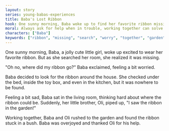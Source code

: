 ```yaml
---
layout: story
series: young-babas-experiences
title: Baba's Lost Ribbon
hook: One sunny morning, Baba woke up to find her favorite ribbon missing. Where could it have gone?
moral: Always ask for help when in trouble, working together can solve anything.
characters: ["Baba"]
keywords: ["ribbon", "missing", "search", "worry", "together", "garden", "found", "help", "joy"]
---
```


One sunny morning, Baba, a jolly cute little girl, woke up excited to wear her favorite ribbon. But as she searched her room, she realized it was missing.

"Oh no, where did my ribbon go?" Baba exclaimed, feeling a bit worried.

Baba decided to look for the ribbon around the house. She checked under the bed, inside the toy box, and even in the kitchen, but it was nowhere to be found.

Feeling a bit sad, Baba sat in the living room, thinking hard about where the ribbon could be. Suddenly, her little brother, Oli, piped up, "I saw the ribbon in the garden!"

Working together, Baba and Oli rushed to the garden and found the ribbon stuck in a bush. Baba was overjoyed and thanked Oli for his help.

